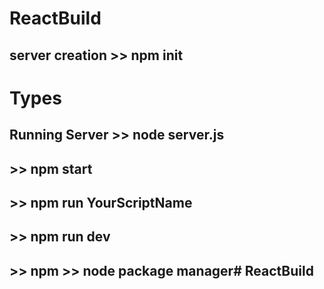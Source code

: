 # ReactBuild


## server creation >> npm init

# Types
## Running Server >> node server.js
## >> npm start

## >> npm run YourScriptName

## >> npm run dev

## >> npm >> node package manager# ReactBuild
